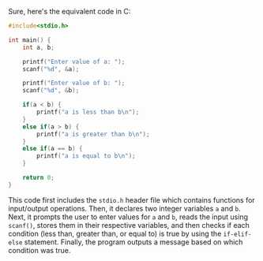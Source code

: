 Sure, here's the equivalent code in C:

```c
#include<stdio.h>

int main() {
    int a, b;

    printf("Enter value of a: ");
    scanf("%d", &a);

    printf("Enter value of b: ");
    scanf("%d", &b);

    if(a < b) {
        printf("a is less than b\n");
    }
    else if(a > b) {
        printf("a is greater than b\n");
    }
    else if(a == b) {
        printf("a is equal to b\n");
    }

    return 0;
}
```

This code first includes the `stdio.h` header file which contains functions for input/output operations.
Then, it declares two integer variables `a` and `b`.
Next, it prompts the user to enter values for `a` and `b`, reads the input using `scanf()`, stores them in their respective variables, and then checks if each condition (less than, greater than, or equal to) is true by using the `if-elif-else` statement.
Finally, the program outputs a message based on which condition was true.
